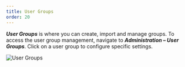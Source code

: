 ```yaml
---
title: User Groups
order: 20
---
```

***User Groups*** is where you can create, import and manage groups. To access the user group management, navigate to ***Administration – User Groups***. Click on a user group to configure specific settings. 

![User Groups](/img/en/server/ServerOp8008.png)

